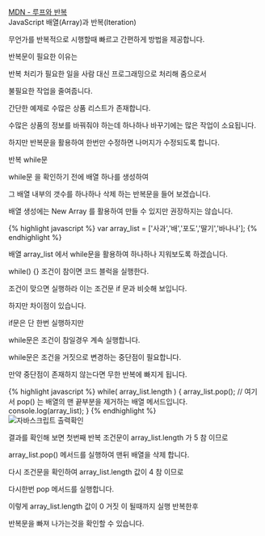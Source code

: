 <div class="box">
  <div class="pro-txt">
    <a href="https://developer.mozilla.org/ko/docs/Web/JavaScript/Guide/Loops_and_iteration" target="_balnk">MDN - 루프와 반복</a>
  </div>
  <div class="small-title">JavaScript 배열(Array)과 반복(Iteration)</div>
  <p>무언가를 반복적으로 시행할때 빠르고 간편하게 방법을 제공합니다.</p>
  <p>반복문이 필요한 이유는</p>
  <p>반복 처리가 필요한 일을 사람 대신 프로그래밍으로 처리해 줌으로서</p>
  <p>불필요한 작업을 줄여줍니다.</p>
  <p>간단한 예제로 수많은 상품 리스트가 존재합니다.</p>
  <p>수많은 상품의 정보를 바꿔줘야 하는데 하나하나 바꾸기에는 많은 작업이 소요됩니다.</p>
  <p>하지만 반복문을 활용하여 한번만 수정하면 나머지가 수정되도록 합니다.</p>
</div>

<div class="box">
  <div class="small-title">반복 while문</div>
  <p>while문 을 확인하기 전에 배열 하나를 생성하여</p>
  <p>그 배열 내부의 갯수를 하나하나 삭제 하는 반복문을 들어 보겠습니다.</p>
  <p>배열 생성에는 New Array 를 활용하여 만들 수 있지만 권장하지는 않습니다.</p>
{% highlight javascript %}
  var array_list = ['사과','배','포도','딸기','바나나'];
{% endhighlight %}
  <p>배열 array_list 에서 while문을 활용하여 하나하나 지워보도록 하겠습니다.</p>
</div>

<div class="box">
  <p>while() {} 조건이 참이면 코드 블럭을 실행한다.</p>
  <p>조건이 맞으면 실행하라 이는 조건문 if 문과 비슷해 보입니다.</p>
  <p>하지만 차이점이 있습니다.</p>
  <p>if문은 단 한번 실행하지만</p>
  <p>while문은 조건이 참일경우 계속 실행합니다.</p>
  <p>while문은 조건을 거짓으로 변경하는 중단점이 필요합니다.</p>
  <p>만약 중단점이 존재하지 않는다면 무한 반복에 빠지게 됩니다.</p>
{% highlight javascript %}
while( array_list.length ) {
  array_list.pop();
  // 여기서 pop() 는 배열의 맨 끝부분을 제거하는 배열 메서드입니다.
  console.log(array_list);
}
{% endhighlight %}
<div class="img-box">
  <img src="{{ site.baseurl }}/static/img/post/2018-09-25-6.png" alt="자바스크립트 출력확인" />
</div>
  <p>결과를 확인해 보면 첫번째 반복 조건문이 array_list.length 가 5 참 이므로</p>
  <p>array_list.pop() 메서드를 실행하여 맨뒤 배열을 삭제 합니다.</p>
  <p>다시 조건문을 확인하여 array_list.length 값이 4 참 이므로</p>
  <p>다시한번 pop 메서드를 실행합니다.</p>
  <p>이렇게 array_list.length 값이 0 거짓 이 될때까지 실행 반복한후</p>
  <p>반복문을 빠져 나가는것을 확인할 수 있습니다.</p>
</div>

